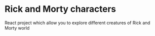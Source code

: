 # Rick and Morty characters

React project which allow you to explore different creatures of Rick and Morty world
